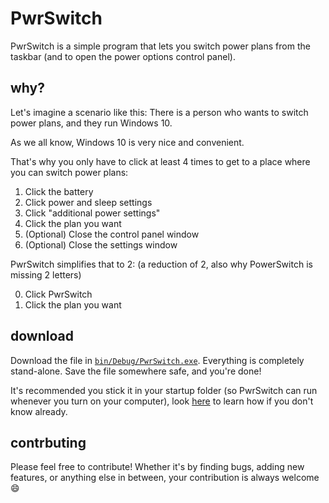# PwrSwitch

PwrSwitch is a simple program that lets you switch power plans from the taskbar (and to open the power options control panel).

## why?

Let's imagine a scenario like this: There is a person who wants to switch power plans, and they run Windows 10.

As we all know, Windows 10 is very nice and convenient.

That's why you only have to click at least 4 times to get to a place where you can switch power plans:

1. Click the battery
9. Click power and sleep settings
11. Click "additional power settings"
900. Click the plan you want
940. (Optional) Close the control panel window
1000. (Optional) Close the settings window

PwrSwitch simplifies that to 2: (a reduction of 2, also why PowerSwitch is missing 2 letters)

0. Click PwrSwitch
0. Click the plan you want

## download
Download the file in [`bin/Debug/PwrSwitch.exe`](https://github.com/ohnx/pwrswitch/tree/master/bin/Debug/PwrSwitch.exe). Everything is completely stand-alone.
Save the file somewhere safe, and you're done!

It's recommended you stick it in your startup folder (so PwrSwitch can run whenever you turn on your computer), look [here](http://www.howtogeek.com/208224/how-to-add-programs-files-and-folders-to-system-startup-in-windows-8.1/) to learn how if you don't know already.

## contrbuting
Please feel free to contribute! Whether it's by finding bugs, adding new features, or anything else in between, your contribution is always welcome :smile: